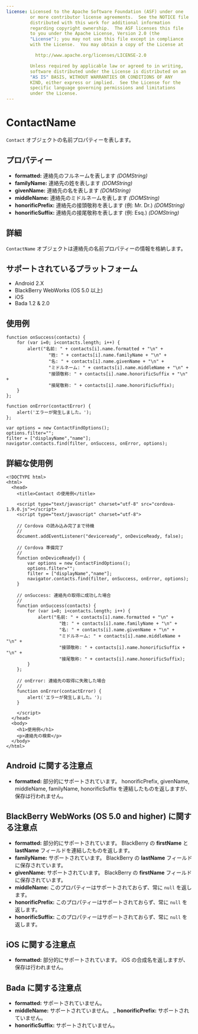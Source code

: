 ```yaml
---
license: Licensed to the Apache Software Foundation (ASF) under one
         or more contributor license agreements.  See the NOTICE file
         distributed with this work for additional information
         regarding copyright ownership.  The ASF licenses this file
         to you under the Apache License, Version 2.0 (the
         "License"); you may not use this file except in compliance
         with the License.  You may obtain a copy of the License at

           http://www.apache.org/licenses/LICENSE-2.0

         Unless required by applicable law or agreed to in writing,
         software distributed under the License is distributed on an
         "AS IS" BASIS, WITHOUT WARRANTIES OR CONDITIONS OF ANY
         KIND, either express or implied.  See the License for the
         specific language governing permissions and limitations
         under the License.
---
```


ContactName
===========

`Contact` オブジェクトの名前プロパティーを表します。

プロパティー
----------

- __formatted:__ 連絡先のフルネームを表します _(DOMString)_
- __familyName:__ 連絡先の姓を表します _(DOMString)_
- __givenName:__ 連絡先の名を表します _(DOMString)_
- __middleName:__ 連絡先のミドルネームを表します _(DOMString)_
- __honorificPrefix:__ 連絡先の接頭敬称を表します (例: Mr. Dr.) _(DOMString)_
- __honorificSuffix:__ 連絡先の接尾敬称を表します (例: Esq.) _(DOMString)_

詳細
-------

`ContactName` オブジェクトは連絡先の名前プロパティーの情報を格納します。

サポートされているプラットフォーム
-------------------

- Android 2.X
- BlackBerry WebWorks (OS 5.0 以上)
- iOS
- Bada 1.2 & 2.0

使用例
-------------

    function onSuccess(contacts) {
        for (var i=0; i<contacts.length; i++) {
            alert("名前: " + contacts[i].name.formatted + "\n" +
                    "姓: " + contacts[i].name.familyName + "\n" +
                    "名: " + contacts[i].name.givenName + "\n" +
                    "ミドルネーム: " + contacts[i].name.middleName + "\n" +
                    "接頭敬称: " + contacts[i].name.honorificSuffix + "\n" +
                    "接尾敬称: " + contacts[i].name.honorificSuffix);
        }
    };

    function onError(contactError) {
        alert('エラーが発生しました。');
    };

    var options = new ContactFindOptions();
    options.filter="";
    filter = ["displayName","name"];
    navigator.contacts.find(filter, onSuccess, onError, options);

詳細な使用例
------------

    <!DOCTYPE html>
    <html>
      <head>
        <title>Contact の使用例</title>

        <script type="text/javascript" charset="utf-8" src="cordova-1.9.0.js"></script>
        <script type="text/javascript" charset="utf-8">

        // Cordova の読み込み完了まで待機
        //
        document.addEventListener("deviceready", onDeviceReady, false);

        // Cordova 準備完了
        //
        function onDeviceReady() {
            var options = new ContactFindOptions();
            options.filter="";
            filter = ["displayName","name"];
            navigator.contacts.find(filter, onSuccess, onError, options);
        }

        // onSuccess: 連絡先の取得に成功した場合
        //
        function onSuccess(contacts) {
            for (var i=0; i<contacts.length; i++) {
                alert("名前: " + contacts[i].name.formatted + "\n" +
                        "姓: " + contacts[i].name.familyName + "\n" +
                        "名: " + contacts[i].name.givenName + "\n" +
                        "ミドルネーム: " + contacts[i].name.middleName + "\n" +
                        "接頭敬称: " + contacts[i].name.honorificSuffix + "\n" +
                        "接尾敬称: " + contacts[i].name.honorificSuffix);
            }
        };

        // onError: 連絡先の取得に失敗した場合
        //
        function onError(contactError) {
            alert('エラーが発生しました。');
        }

        </script>
      </head>
      <body>
        <h1>使用例</h1>
        <p>連絡先の検索</p>
      </body>
    </html>

Android に関する注意点
------------
- __formatted:__ 部分的にサポートされています。 honorificPrefix, givenName, middleName, familyName, honorificSuffix を連結したものを返しますが、保存は行われません。

BlackBerry WebWorks (OS 5.0 and higher) に関する注意点
---------------------------------------------

- __formatted:__ 部分的にサポートされています。 BlackBerry の __firstName__ と __lastName__ フィールドを連結したものを返します。
- __familyName:__ サポートされています。 BlackBerry の __lastName__ フィールドに保存されています。
- __givenName:__ サポートされています。 BlackBerry の __firstName__ フィールドに保存されています。
- __middleName:__ このプロパティーはサポートされておらず、常に `null` を返します。
- __honorificPrefix:__ このプロパティーはサポートされておらず、常に `null` を返します。
- __honorificSuffix:__ このプロパティーはサポートされておらず、常に `null` を返します。

iOS に関する注意点
------------
- __formatted:__ 部分的にサポートされています。 iOS の合成名を返しますが、保存は行われません。

Bada に関する注意点
-----------
- __formatted:__ サポートされていません。
- __middleName:__ サポートされていません。
_ __honorificPrefix:__ サポートされていません。
- __honorificSuffix:__ サポートされていません。

